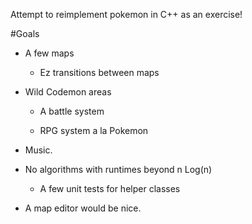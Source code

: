 Attempt to reimplement pokemon in C++ as an exercise!

#Goals

- A few maps

  - Ez transitions between maps
  
- Wild Codemon areas

  - A battle system
  
  - RPG system a la Pokemon
  
- Music.

- No algorithms with runtimes beyond n Log(n)

  - A few unit tests for helper classes
  
- A map editor would be nice. 

